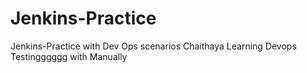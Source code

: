 # Jenkins-Practice
Jenkins-Practice with Dev Ops scenarios
Chaithaya Learning Devops 
Testingggggg with Manually
